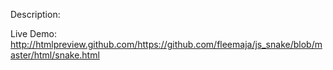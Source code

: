 Description:

Live Demo:
http://htmlpreview.github.com/https://github.com/fleemaja/js_snake/blob/master/html/snake.html
